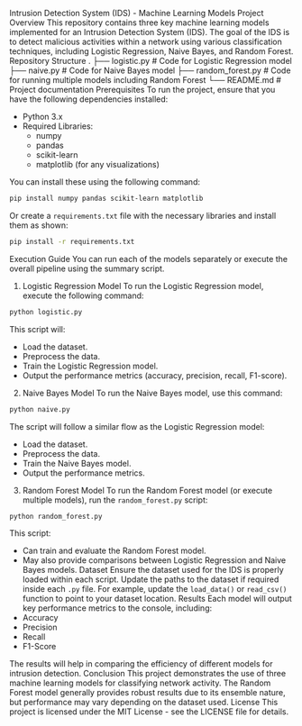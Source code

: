 Intrusion Detection System (IDS) - Machine Learning Models
Project Overview
This repository contains three key machine learning models implemented for an Intrusion Detection System (IDS). The goal of the IDS is to detect malicious activities within a network using various classification techniques, including Logistic Regression, Naive Bayes, and Random Forest.
Repository Structure
.
├── logistic.py           # Code for Logistic Regression model
├── naive.py              # Code for Naive Bayes model
├── random_forest.py            # Code for running multiple models including Random Forest
└── README.md             # Project documentation
Prerequisites
To run the project, ensure that you have the following dependencies installed:
- Python 3.x
- Required Libraries:
  - numpy
  - pandas
  - scikit-learn
  - matplotlib (for any visualizations)

You can install these using the following command:
```bash
pip install numpy pandas scikit-learn matplotlib
```
Or create a `requirements.txt` file with the necessary libraries and install them as shown:
```bash
pip install -r requirements.txt
```
Execution Guide
You can run each of the models separately or execute the overall pipeline using the summary script.
1. Logistic Regression Model
To run the Logistic Regression model, execute the following command:
```bash
python logistic.py
```
This script will:
- Load the dataset.
- Preprocess the data.
- Train the Logistic Regression model.
- Output the performance metrics (accuracy, precision, recall, F1-score).
2. Naive Bayes Model
To run the Naive Bayes model, use this command:
```bash
python naive.py
```
The script will follow a similar flow as the Logistic Regression model:
- Load the dataset.
- Preprocess the data.
- Train the Naive Bayes model.
- Output the performance metrics.
3. Random Forest Model
To run the Random Forest model (or execute multiple models), run the `random_forest.py` script:
```bash
python random_forest.py
```
This script:
- Can train and evaluate the Random Forest model.
- May also provide comparisons between Logistic Regression and Naive Bayes models.
Dataset
Ensure the dataset used for the IDS is properly loaded within each script. Update the paths to the dataset if required inside each `.py` file. For example, update the `load_data()` or `read_csv()` function to point to your dataset location.
Results
Each model will output key performance metrics to the console, including:
- Accuracy
- Precision
- Recall
- F1-Score

The results will help in comparing the efficiency of different models for intrusion detection.
Conclusion
This project demonstrates the use of three machine learning models for classifying network activity. The Random Forest model generally provides robust results due to its ensemble nature, but performance may vary depending on the dataset used.
License
This project is licensed under the MIT License - see the LICENSE file for details.
